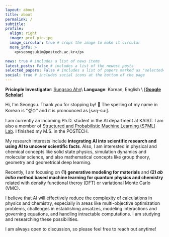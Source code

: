 ```yaml
---
layout: about
title: about
permalink: /
subtitle: 
profile:
  align: right
  image: prof_pic.jpg
  image_circular: true # crops the image to make it circular
  more_info: >
    <p>seongsukim@postech.ac.kr</p>

news: true # includes a list of news items
latest_posts: False # includes a list of the newest posts
selected_papers: False # includes a list of papers marked as "selected={true}"
social: true # includes social icons at the bottom of the page
---
```


<!-- **Machine Learning Lab** @ <a href="https://ml.postech.ac.kr/">Postech</a>\\ -->
**Pricinple Investigator**: [Sungsoo Ahn](https://sites.google.com/view/sungsooahn0215/home)\\
**Language**: Korean, English \\
\[[**Google Scholar**](https://scholar.google.com/citations?user=ihW8TmoAAAAJ&hl=ko)\]

Hi, I'm Seongsu. Thank you for stopping by! 👋 The spelling of my name in Korean is "성수" and it is pronounced as [sʌŋ-su:].

I am currently an incoming Ph.D. student in the AI department at KAIST. I am also a member of [Structured and Probabilistic Machine Learning (SPML) Lab](https://sites.google.com/view/sungsooahn0215/home). I finished my M.S. in the POSTECH.

My research interests include **integrating AI into scientific research and using AI to uncover scientific facts**. Also, I am interested in physical and chemical concepts like solid state physics, simulation dynamics and molecular science, and also mathematical concepts like group theory, geometry and geometrical deep learning.

Recently, I am focusing on **(1) generative modeling for materials** and **(2) *ab initio* method based machine learning for quantum physics and chemistry** related with density functional theroy (DFT) or variational Monte Carlo (VMC).

I believe that AI will effectively reduce the complexity of calculations in physics and chemistry, especially in areas like multi-objective optimization problems, challenges in establishing ansatzes, modeling interactions and governing equations, and handling intractable computations. I am studying and researching these possibilities.

I am always open to discussion, so please feel free to reach out anytime!


<!-- Recently, I am focusing on intergrating [Geometrical Deep Learning](https://geometricdeeplearning.com/) into the molecular science. -->

<!-- **\[News**🚀 ***'24. Oct*** **\]** one paper, [**"MOFFlow: Flow Matching for Structure Prediction of Metal-Organic Frameworks"**](https://arxiv.org/abs/2410.17270), has been accepted to AIDrugX workshop at NIPS 2024.\\
**\[News**🚀 ***'24. Jul*** **\]** one paper, [**"Gaussian Plane-Wave Neural Operator For Electron Density Estimation"**](https://arxiv.org/abs/2402.04278), has been accepted to ICML 2024. -->

<!-- 
Write your biography here. Tell the world about yourself. Link to your favorite [subreddit](http://reddit.com). You can put a picture in, too. The code is already in, just name your picture `prof_pic.jpg` and put it in the `img/` folder.

Put your address / P.O. box / other info right below your picture. You can also disable any of these elements by editing `profile` property of the YAML header of your `_pages/about.md`. Edit `_bibliography/papers.bib` and Jekyll will render your [publications page](/al-folio/publications/) automatically.

Link to your social media connections, too. This theme is set up to use [Font Awesome icons](https://fontawesome.com/) and [Academicons](https://jpswalsh.github.io/academicons/), like the ones below. Add your Facebook, Twitter, LinkedIn, Google Scholar, or just disable all of them. -->
